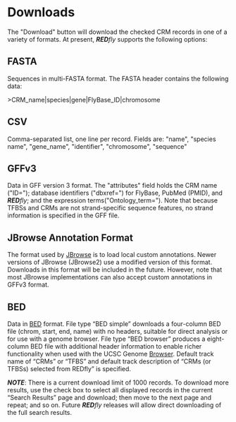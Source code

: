 # Downloads

The "Download" button will download the checked CRM records in one of a variety of formats. At present, _**RED**fly_ supports the following options:

## FASTA

Sequences in multi-FASTA format. The FASTA header contains the following data:

\>CRM_name|species|gene|FlyBase_ID|chromosome

## CSV

Comma-separated list, one line per record. Fields are: "name", "species name", "gene_name", "identifier", "chromosome", "sequence"

## GFFv3

Data in GFF version 3 format. The "attributes" field holds the CRM name ("ID="); database identifiers ("dbxref=") for FlyBase, PubMed (PMID), and _**RED**fly_; and the expression terms("Ontology_term="). Note that because TFBSs and CRMs are not strand-specific sequence features, no strand information is specified in the GFF file.

## JBrowse Annotation Format

The format used by [JBrowse](http://gmod.org/wiki/GFF3) is to load local custom annotations. Newer versions of JBrowse (JBrowse2) use a modified version of this format. Downloads in this format will be included in the future. However, note that most JBrowse implementations can also accept custom annotations in GFFv3 format.

## BED

Data in [BED](https://genome.ucsc.edu/FAQ/FAQformat.html#format1) format. File type “BED simple” downloads a four-column BED file (chrom, start, end, name) with no headers, suitable for direct analysis or for use with a genome browser. File type “BED browser” produces a eight-column BED file with additional header information to enable richer functionality when used with the UCSC Genome [Browser](https://genome.ucsc.edu/index.html). Default track name of “CRMs” or “TFBS” and default track description of “CRMs (or TFBSs) selected from REDfly” is specified.

_**NOTE**_: There is a current download limit of 1000 records. To download more results, use the check box to select all displayed records in the current “Search Results” page and download; then move to the next page and repeat; and so on. Future _**RED**fly_ releases will allow direct downloading of the full search results.
